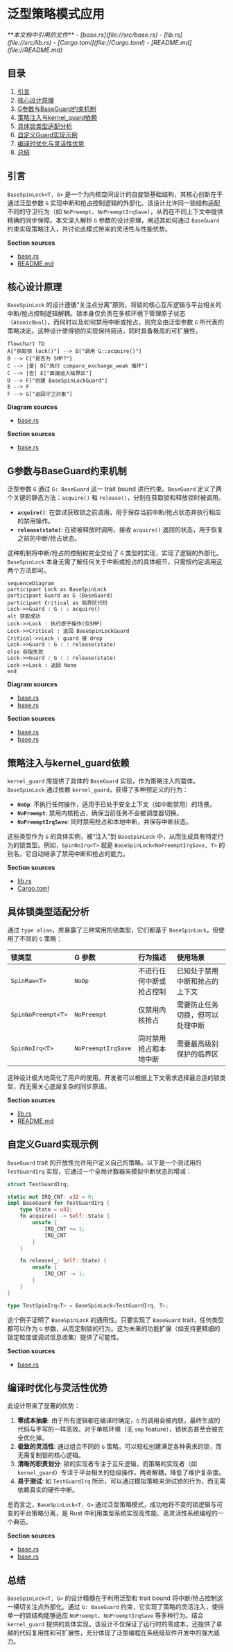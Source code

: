 # 泛型策略模式应用

<cite>
**本文档中引用的文件**  
- [base.rs](file://src/base.rs)
- [lib.rs](file://src/lib.rs)
- [Cargo.toml](file://Cargo.toml)
- [README.md](file://README.md)
</cite>

## 目录
1. [引言](#引言)  
2. [核心设计原理](#核心设计原理)  
3. [G参数与BaseGuard约束机制](#g参数与baseguard约束机制)  
4. [策略注入与kernel_guard依赖](#策略注入与kernel_guard依赖)  
5. [具体锁类型适配分析](#具体锁类型适配分析)  
6. [自定义Guard实现示例](#自定义guard实现示例)  
7. [编译时优化与灵活性优势](#编译时优化与灵活性优势)  
8. [总结](#总结)

## 引言

`BaseSpinLock<T, G>` 是一个为内核空间设计的自旋锁基础结构，其核心创新在于通过泛型参数 `G` 实现中断和抢占控制逻辑的外部化。该设计允许同一锁结构适配不同的守卫行为（如 `NoPreempt`、`NoPreemptIrqSave`），从而在不同上下文中提供精确的同步保障。本文深入解析 `G` 参数的设计原理，阐述其如何通过 `BaseGuard` 约束实现策略注入，并讨论此模式带来的灵活性与性能优势。

**Section sources**  
- [base.rs](file://src/base.rs#L0-L42)  
- [README.md](file://README.md#L0-L35)

## 核心设计原理

`BaseSpinLock` 的设计遵循“关注点分离”原则，将锁的核心互斥逻辑与平台相关的中断/抢占控制逻辑解耦。锁本身仅负责在多核环境下管理原子状态（`AtomicBool`），而何时以及如何禁用中断或抢占，则完全由泛型参数 `G` 所代表的策略决定。这种设计使得锁的实现保持简洁，同时具备极高的可扩展性。

```mermaid
flowchart TD
A["获取锁 lock()"] --> B["调用 G::acquire()"]
B --> C{"是否为 SMP?"}
C --> |是| D["执行 compare_exchange_weak 循环"]
C --> |否| E["直接进入临界区"]
D --> F["创建 BaseSpinLockGuard"]
E --> F
F --> G["返回守卫对象"]
```

**Diagram sources**  
- [base.rs](file://src/base.rs#L70-L100)

**Section sources**  
- [base.rs](file://src/base.rs#L0-L42)

## G参数与BaseGuard约束机制

泛型参数 `G` 通过 `G: BaseGuard` 这一 trait bound 进行约束。`BaseGuard` 定义了两个关键的静态方法：`acquire()` 和 `release()`，分别在获取锁和释放锁时被调用。

- **`acquire()`**: 在尝试获取锁之前调用，用于保存当前中断/抢占状态并执行相应的禁用操作。
- **`release(state)`**: 在锁被释放时调用，接收 `acquire()` 返回的状态，用于恢复之前的中断/抢占状态。

这种机制将中断/抢占的控制权完全交给了 `G` 类型的实现，实现了逻辑的外部化。`BaseSpinLock` 本身无需了解任何关于中断或抢占的具体细节，只需按约定调用这两个方法即可。

```mermaid
sequenceDiagram
participant Lock as BaseSpinLock
participant Guard as G (BaseGuard)
participant Critical as 临界区代码
Lock->>Guard : G : : acquire()
alt 获取成功
Lock->>Lock : 执行原子操作(仅SMP)
Lock->>Critical : 返回 BaseSpinLockGuard
Critical->>Lock : guard 被 drop
Lock->>Guard : G : : release(state)
else 获取失败
Lock->>Guard : G : : release(state)
Lock->>Lock : 返回 None
end
```

**Diagram sources**  
- [base.rs](file://src/base.rs#L70-L100)  
- [base.rs](file://src/base.rs#L218-L275)

**Section sources**  
- [base.rs](file://src/base.rs#L70-L100)  
- [base.rs](file://src/base.rs#L218-L275)

## 策略注入与kernel_guard依赖

`kernel_guard` 库提供了具体的 `BaseGuard` 实现，作为策略注入的载体。`BaseSpinLock` 通过依赖 `kernel_guard`，获得了多种预定义的行为：

- **`NoOp`**: 不执行任何操作，适用于已处于安全上下文（如中断禁用）的场景。
- **`NoPreempt`**: 禁用内核抢占，确保当前任务不会被调度器切换。
- **`NoPreemptIrqSave`**: 同时禁用抢占和本地中断，并保存中断状态。

这些类型作为 `G` 的具体实例，被“注入”到 `BaseSpinLock` 中，从而生成具有特定行为的锁类型。例如，`SpinNoIrq<T>` 就是 `BaseSpinLock<NoPreemptIrqSave, T>` 的别名，它自动继承了禁用中断和抢占的能力。

**Section sources**  
- [lib.rs](file://src/lib.rs#L0-L35)  
- [Cargo.toml](file://Cargo.toml#L0-L20)

## 具体锁类型适配分析

通过 `type alias`，库暴露了三种常用的锁类型，它们都基于 `BaseSpinLock`，但使用了不同的 `G` 策略：

| 锁类型 | G 参数 | 行为描述 | 使用场景 |
| :--- | :--- | :--- | :--- |
| `SpinRaw<T>` | `NoOp` | 不进行任何中断或抢占控制 | 已知处于禁用中断和抢占的上下文 |
| `SpinNoPreempt<T>` | `NoPreempt` | 仅禁用内核抢占 | 需要防止任务切换，但可以处理中断 |
| `SpinNoIrq<T>` | `NoPreemptIrqSave` | 同时禁用抢占和本地中断 | 需要最高级别保护的临界区 |

这种设计极大地简化了用户的使用。开发者可以根据上下文需求选择最合适的锁类型，而无需关心底层复杂的同步原语。

**Section sources**  
- [lib.rs](file://src/lib.rs#L14-L35)  
- [README.md](file://README.md#L13-L35)

## 自定义Guard实现示例

`BaseGuard` trait 的开放性允许用户定义自己的策略。以下是一个测试用的 `TestGuardIrq` 实现，它通过一个全局计数器来模拟中断状态的增减：

```rust
struct TestGuardIrq;

static mut IRQ_CNT: u32 = 0;
impl BaseGuard for TestGuardIrq {
    type State = u32;
    fn acquire() -> Self::State {
        unsafe {
            IRQ_CNT += 1;
            IRQ_CNT
        }
    }

    fn release(_: Self::State) {
        unsafe {
            IRQ_CNT -= 1;
        }
    }
}

type TestSpinIrq<T> = BaseSpinLock<TestGuardIrq, T>;
```

这个例子证明了 `BaseSpinLock` 的通用性。只要实现了 `BaseGuard` trait，任何类型都可以作为 `G` 参数，从而定制锁的行为。这为未来的功能扩展（如支持更精细的锁定粒度或调试信息收集）提供了可能性。

**Section sources**  
- [base.rs](file://src/base.rs#L218-L275)

## 编译时优化与灵活性优势

此设计带来了显著的优势：

1.  **零成本抽象**: 由于所有逻辑都在编译时确定，`G` 的调用会被内联，最终生成的代码与手写的一样高效。对于单核环境（无 `smp` feature），锁状态甚至会被完全优化掉。
2.  **极致的灵活性**: 通过组合不同的 `G` 策略，可以轻松创建满足各种需求的锁，而无需复制锁的核心逻辑。
3.  **清晰的职责划分**: 锁的实现者专注于互斥逻辑，而策略的实现者（如 `kernel_guard`）专注于平台相关的低级操作，两者解耦，降低了维护复杂度。
4.  **易于测试**: 如 `TestGuardIrq` 所示，可以通过模拟策略来测试锁的行为，而无需依赖真实的硬件中断。

总而言之，`BaseSpinLock<T, G>` 通过泛型策略模式，成功地将不变的锁逻辑与可变的平台策略分离，是 Rust 中利用类型系统实现高性能、高灵活性系统编程的一个典范。

**Section sources**  
- [base.rs](file://src/base.rs#L102-L135)  
- [base.rs](file://src/base.rs#L137-L175)

## 总结

`BaseSpinLock<T, G>` 的设计精髓在于利用泛型和 trait bound 将中断/抢占控制这一横切关注点外部化。通过 `G: BaseGuard` 约束，它实现了策略的灵活注入，使得单一的锁结构能够适应 `NoPreempt`、`NoPreemptIrqSave` 等多种行为。结合 `kernel_guard` 提供的具体实现，该设计不仅保证了运行时的零成本，还提供了卓越的代码复用性和可扩展性，充分体现了泛型编程在系统级软件开发中的强大威力。
